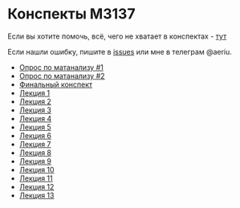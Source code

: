 # Конспекты М3137

Если вы хотите помочь, всё, чего не хватает в конспектах - [тут](https://github.com/Jovvik/M3137year2019/issues/2)

Если нашли ошибку, пишите в [issues](https://github.com/Jovvik/M3137year2019/issues) или мне в телеграм @aeriu.

- [Опрос по матанализу #1](analysis/opros.pdf)
- [Опрос по матанализу #2](analysis/opros2.pdf)
- [Финальный конспект](analysis/final.pdf)
- [Лекция 1 ](analysis/1.pdf)
- [Лекция 2 ](analysis/2.pdf)
- [Лекция 3 ](analysis/3.pdf)
- [Лекция 4 ](analysis/4.pdf)
- [Лекция 5 ](analysis/5.pdf)
- [Лекция 6 ](analysis/6.pdf)
- [Лекция 7 ](analysis/7.pdf)
- [Лекция 8 ](analysis/8.pdf)
- [Лекция 9 ](analysis/9.pdf)
- [Лекция 10](analysis/10.pdf)
- [Лекция 11](analysis/11.pdf)
- [Лекция 12](analysis/12.pdf)
- [Лекция 13](analysis/13.pdf)
